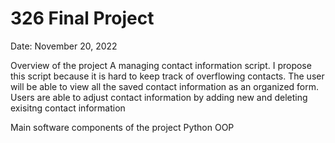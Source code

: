 # 326 Final Project
Date: November 20, 2022

Overview of the project
A managing contact information script. I propose this script because it is hard to keep track of overflowing contacts.
The user will be able to view all the saved contact information as an organized form. 
Users are able to adjust contact information by adding new and deleting exisitng contact information

Main software components of the project
Python OOP

